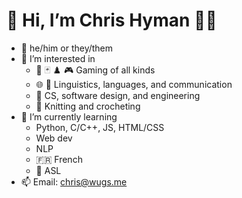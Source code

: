 # 👋 Hi, I’m Chris Hyman 🏳️‍🌈
- 📛 he/him or they/them
- 👀 I’m interested in
  - 🎲 🃏 ♟️ 🎮 Gaming of all kinds
  - 🌐 🤟 Linguistics, languages, and communication
  - 🤖 CS, software design, and engineering
  - 🧶 Knitting and crocheting
- 🌱 I’m currently learning
  - Python, C/C++, JS, HTML/CSS
  - Web dev
  - NLP
  - 🇫🇷 French
  - 🧏 ASL
- 📫 Email: chris@wugs.me

<!---
chrhyman/chrhyman is a ✨ special ✨ repository because its `README.md` (this file) appears on your GitHub profile.
You can click the Preview link to take a look at your changes.
--->
